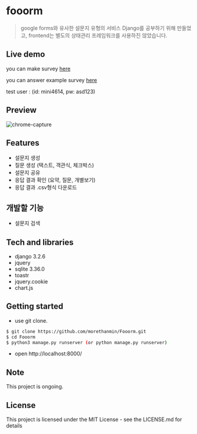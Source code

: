 # fooorm

> google forms와 유사한 설문지 유형의 서비스
> Django를 공부하기 위해 만들었고, frontend는 별도의 상태관리 프레임워크를 사용하진 않았습니다.

## Live demo

you can make survey [here](http://34.64.167.215:7000/)

you can answer example survey [here](http://34.64.167.215:7000/forms/p6rRECBjzrrReNJ4XSdF)

test user : (id: mini4614, pw: asd123)

## Preview

![chrome-capture](https://user-images.githubusercontent.com/72514247/129503204-83f947a7-4ce9-4e08-973d-7964ec5fd6d8.gif)

## Features

- 설문지 생성
- 질문 생성 (택스트, 객관식, 체크박스)
- 설문지 공유
- 응답 결과 확인 (요약, 질문, 개별보기)
- 응답 결과 .csv형식 다운로드

## 개발할 기능

- 설문지 검색

## Tech and libraries

- django 3.2.6
- jquery
- sqlite 3.36.0
- toastr
- jquery.cookie
- chart.js

## Getting started

- use git clone.

```bash
$ git clone https://github.com/morethanmin/Fooorm.git
$ cd Fooorm
$ python3 manage.py runserver (or python manage.py runserver)
```

- open http://localhost:8000/

## Note

This project is ongoing.

## License

This project is licensed under the MIT License - see the LICENSE.md for details
